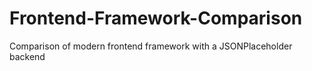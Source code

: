 # Frontend-Framework-Comparison
Comparison of modern frontend framework with a JSONPlaceholder backend
